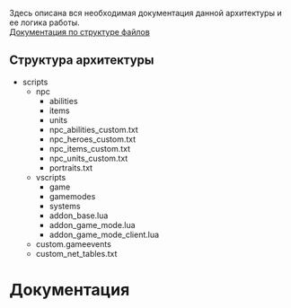 Здесь описана вся необходимая документация данной архитектуры и ее логика работы. <br>
[Документация по структуре файлов](/ducumentation/structure.md)

## Структура архитектуры
- scripts
  - npc
    - abilities
    - items
    - units
    - npc_abilities_custom.txt
    - npc_heroes_custom.txt
    - npc_items_custom.txt
    - npc_units_custom.txt
    - portraits.txt
  - vscripts
    - game
    - gamemodes
    - systems
    - addon_base.lua
    - addon_game_mode.lua
    - addon_game_mode_client.lua
  - custom.gameevents
  - custom_net_tables.txt

# Документация
